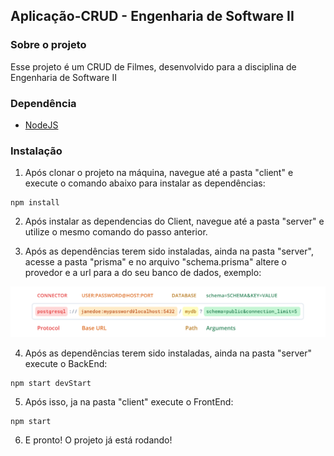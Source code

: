 ## Aplicação-CRUD - Engenharia de Software II

### Sobre o projeto

<p>
  Esse projeto é um CRUD de Filmes, desenvolvido para a disciplina de Engenharia de Software II
</p>

### Dependência

- [NodeJS](https://nodejs.org/en/)

### Instalação

1. Após clonar o projeto na máquina, navegue até a pasta "client" e execute o comando abaixo para instalar as dependências:

```console
npm install
```

2. Após instalar as dependencias do Client, navegue até a pasta "server" e utilize o mesmo comando do passo anterior.

3. Após as dependências terem sido instaladas, ainda na pasta "server", acesse a pasta "prisma" e no arquivo "schema.prisma" altere o provedor e a url para a do seu banco de dados, exemplo:

<img width="800" height="auto" src="./assets/img/prismaConnection.png" >

4. Após as dependências terem sido instaladas, ainda na pasta "server" execute o BackEnd:

```console
npm start devStart
```

5. Após isso, ja na pasta "client" execute o FrontEnd:

```console
npm start
```

6. E pronto! O projeto já está rodando!